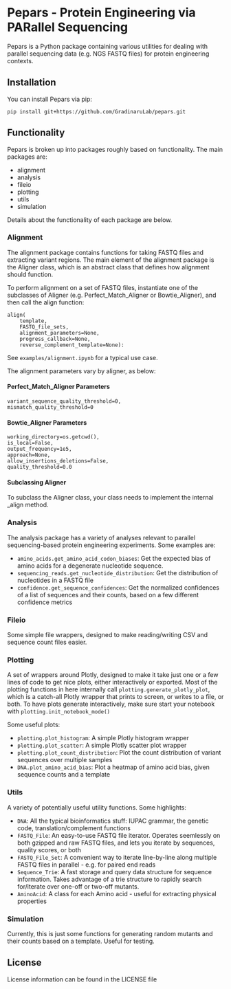 # Pepars - Protein Engineering via PARallel Sequencing
Pepars is a Python package containing various utilities for dealing with parallel sequencing data (e.g. NGS FASTQ files) for protein engineering contexts.

## Installation
You can install Pepars via pip:
```
pip install git+https://github.com/GradinaruLab/pepars.git
```

## Functionality

Pepars is broken up into packages roughly based on functionality. The main
packages are:
- alignment
- analysis
- fileio
- plotting
- utils
- simulation

Details about the functionality of each package are below.

### Alignment

The alignment package contains functions for taking FASTQ files and extracting
variant regions. The main element of the alignment package is the Aligner class,
which is an abstract class that defines how alignment should function.

To perform alignment on a set of FASTQ files, instantiate one of the subclasses
of Aligner (e.g. Perfect_Match_Aligner or Bowtie_Aligner), and then call the
align function:

```
align(
    template,
    FASTQ_file_sets,
    alignment_parameters=None,
    progress_callback=None,
    reverse_complement_template=None):
```

See ```examples/alignment.ipynb``` for a typical use case.

The alignment parameters vary by aligner, as below:

#### Perfect_Match_Aligner Parameters
```
variant_sequence_quality_threshold=0,
mismatch_quality_threshold=0
```

#### Bowtie_Aligner Parameters
```
working_directory=os.getcwd(),
is_local=False,
output_frequency=1e5,
approach=None,
allow_insertions_deletions=False,
quality_threshold=0.0
```

#### Subclassing Aligner

To subclass the Aligner class, your class needs to implement the internal
_align method.

### Analysis

The analysis package has a variety of analyses relevant to parallel
sequencing-based protein engineering experiments. Some examples are:
- ```amino_acids.get_amino_acid_codon_biases```: Get the expected bias of amino
acids for a degenerate nucleotide sequence.
- ```sequencing_reads.get_nucleotide_distribution```: Get the distribution of
nucleotides in a FASTQ file
- ```confidence.get_sequence_confidences```: Get the normalized confidences of
a list of sequences and their counts, based on a few different confidence
metrics 

### Fileio

Some simple file wrappers, designed to make reading/writing CSV and sequence
count files easier.

### Plotting

A set of wrappers around Plotly, designed to make it take just one or a few
lines of code to get nice plots, either interactively or exported. Most of the
plotting functions in here internally call ```plotting.generate_plotly_plot```,
which is a catch-all Plotly wrapper that prints to screen, or writes to a file,
or both. To have plots generate interactively, make sure start your notebook
with ```plotting.init_notebook_mode()```

Some useful plots:

- ```plotting.plot_histogram```: A simple Plotly histogram wrapper
- ```plotting.plot_scatter```: A simple Plotly scatter plot wrapper
- ```plotting.plot_count_distribution```: Plot the count distribution of variant
sequences over multiple samples
- ```DNA.plot_amino_acid_bias```: Plot a heatmap of amino acid bias, given
sequence counts and a template

### Utils

A variety of potentially useful utility functions. Some highlights:

- ```DNA```: All the typical bioinformatics stuff: IUPAC grammar, the genetic
code, translation/complement functions
- ```FASTQ_File```: An easy-to-use FASTQ file iterator. Operates seemlessly on
both gzipped and raw FASTQ files, and lets you iterate by sequences, quality
scores, or both
- ```FASTQ_File_Set```: A convenient way to iterate line-by-line along multiple
FASTQ files in parallel - e.g. for paired end reads
- ```Sequence_Trie```: A fast storage and query data structure for sequence
information. Takes advantage of a trie structure to rapidly search for/iterate
over one-off or two-off mutants.
- ```AminoAcid```: A class for each Amino acid - useful for extracting physical
properties

### Simulation 

Currently, this is just some functions for generating random mutants and their
counts based on a template. Useful for testing.

## License
License information can be found in the LICENSE file